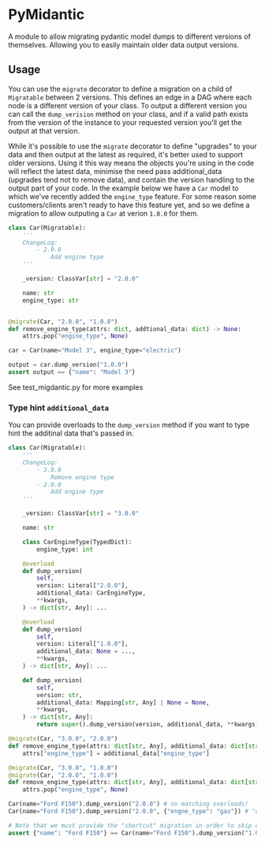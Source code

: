 # PyMidantic

A module to allow migrating pydantic model dumps to different versions of
themselves. Allowing you to easily maintain older data output versions.

## Usage

You can use the `migrate` decorator to define a migration on a child of
`Migratable` between 2 versions. This defines an edge in a DAG where each node is
a different version of your class. To output a different version you can call
the `dump_verision` method on your class, and if a valid path exists from the
version of the instance to your requested version you'll get the output at that
version.

While it's possible to use the `migrate` decorator to define "upgrades" to your
data and then output at the latest as required, it's better used to support
older versions. Using it this way means the objects you're using in the code
will reflect the latest data, minimise the need pass additional_data (upgrades
tend not to remove data), and contain the version handling to the output part of
your code. In the example below we have a `Car` model to which we've recently
added the `engine_type` feature. For some reason some customers/clients aren't
ready to have this feature yet, and so we define a migration to allow outputing
a `Car` at verion `1.0.0` for them.

```python
class Car(Migratable):
    '''
    ChangeLog:
        - 2.0.0
            Add engine type
    '''

    _version: ClassVar[str] = "2.0.0"

    name: str
    engine_type: str


@migrate(Car, "2.0.0", "1.0.0")
def remove_engine_type(attrs: dict, addtional_data: dict) -> None:
    attrs.pop("engine_type", None)

car = Car(name="Model 3", engine_type="electric")

output = car.dump_version("1.0.0")
assert output == {"name": "Model 3"}
```

See test_migdantic.py for more examples

### Type hint `additional_data`

You can provide overloads to the `dump_version` method if you want to type hint
the additinal data that's passed in.

```python
class Car(Migratable):
    '''
    ChangeLog:
        - 3.0.0
            Remove engine type
        - 2.0.0
            Add engine type
    '''

    _version: ClassVar[str] = "3.0.0"

    name: str

    class CarEngineType(TypedDict):
        engine_type: int

    @overload
    def dump_version(
        self,
        version: Literal["2.0.0"],
        additional_data: CarEngineType,
        **kwargs,
    ) -> dict[str, Any]: ...

    @overload
    def dump_version(
        self,
        version: Literal["1.0.0"],
        additional_data: None = ...,
        **kwargs,
    ) -> dict[str, Any]: ...

    def dump_version(
        self,
        version: str,
        additional_data: Mapping[str, Any] | None = None,
        **kwargs,
    ) -> dict[str, Any]:
        return super().dump_version(version, additional_data, **kwargs)

@migrate(Car, "3.0.0", "2.0.0")
def remove_engine_type(attrs: dict[str, Any], additional_data: dict[str, Any]) -> None:
    attrs["engine_type"] = additional_data["engine_type"]

@migrate(Car, "3.0.0", "1.0.0")
@migrate(Car, "2.0.0", "1.0.0")
def remove_engine_type(attrs: dict[str, Any], additional_data: dict[str, Any]) -> None:
    attrs.pop("engine_type", None)

Car(name="Ford F150").dump_version("2.0.0") # no matching overloads!
Car(name="Ford F150").dump_version("2.0.0", {"engne_type": "gas"}) # "engne_type" is an undefined item in type "CarEngineType"

# Note that we must provide the "shortcut" migration in order to skip over version "2.0.0"
assert {"name": "Ford F150"} == Car(name="Ford F150").dump_version("1.0.0") # No type errors!
```
